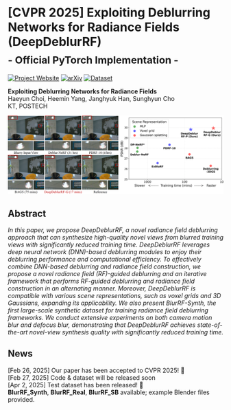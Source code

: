# [CVPR 2025] Exploiting Deblurring Networks for Radiance Fields (DeepDeblurRF)<br><sub>- Official PyTorch Implementation -</sub>

[![Project Website](https://img.shields.io/badge/Project--blue)](https://haeyun-choi.github.io/DDRF_page/)
[![arXiv](https://img.shields.io/badge/arXiv--b31b1b.svg)](https://arxiv.org/abs/2502.14454)
[![Dataset](https://img.shields.io/badge/Dataset--green)](https://drive.google.com/drive/folders/12t5J8VW102c2eXuj90RY9nVw5Uyv2YQ8)

**Exploiting Deblurring Networks for Radiance Fields**<br>
Haeyun Choi, Heemin Yang, Janghyuk Han, Sunghyun Cho<br>
KT, POSTECH

![Teaser image](./assets/teaser.png)

## Abstract
*In this paper, we propose DeepDeblurRF, a novel radiance field deblurring approach that can synthesize high-quality novel views from blurred training views with significantly reduced training time. DeepDeblurRF leverages deep neural network (DNN)-based deblurring modules to enjoy their deblurring performance and computational efficiency. To effectively combine DNN-based deblurring and radiance field construction, we propose a novel radiance field (RF)-guided deblurring and an iterative framework that performs RF-guided deblurring and radiance field construction in an alternating manner. Moreover, DeepDeblurRF is compatible with various scene representations, such as voxel grids and 3D Gaussians, expanding its applicability. We also present BlurRF-Synth, the first large-scale synthetic dataset for training radiance field deblurring frameworks. We conduct extensive experiments on both camera motion blur and defocus blur, demonstrating that DeepDeblurRF achieves state-of-the-art novel-view synthesis quality with significantly reduced training time.*

## News  
[Feb 26, 2025] Our paper has been accepted to CVPR 2025! 🎉  
[Feb 27, 2025] Code & dataset will be released soon  
[Apr 2, 2025] Test dataset has been released! 🚀  
  **BlurRF_Synth**, **BlurRF_Real**, **BlurRF_SB** available; example Blender files provided.  

